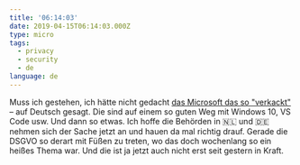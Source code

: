 ```yaml
---
title: '06:14:03'
date: 2019-04-15T06:14:03.000Z
type: micro
tags:
  - privacy
  - security
  - de
language: de
---
```


Muss ich gestehen, ich hätte nicht gedacht [das Microsoft das so "verkackt"](https://www.heise.de/hintergrund/Die-Datenschutz-GAUs-in-Office-365-4374551.html) – auf Deutsch gesagt. Die sind auf einem so guten Weg mit Windows 10, VS Code usw. Und dann so etwas. Ich hoffe die Behörden in 🇳🇱 und 🇩🇪 nehmen sich der Sache jetzt an und hauen da mal richtig drauf. Gerade die DSGVO so derart mit Füßen zu treten, wo das doch wochenlang so ein heißes Thema war. Und die ist ja jetzt auch nicht erst seit gestern in Kraft.
